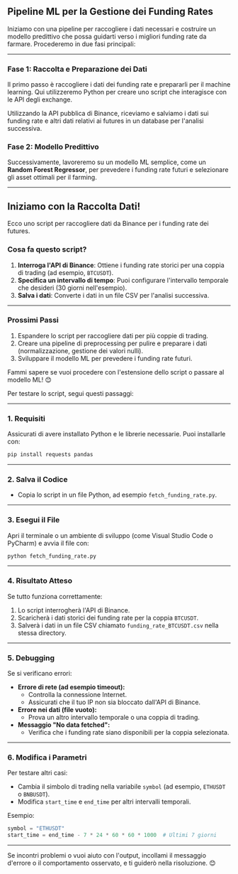## Pipeline ML per la Gestione dei Funding Rates

Iniziamo con una pipeline per raccogliere i dati necessari e costruire un modello predittivo che possa guidarti verso i migliori funding rate da farmare. Procederemo in due fasi principali:

---

### **Fase 1: Raccolta e Preparazione dei Dati**
Il primo passo è raccogliere i dati dei funding rate e prepararli per il machine learning. Qui utilizzeremo Python per creare uno script che interagisce con le API degli exchange.

Utilizzando la API pubblica di Binance, riceviamo e salviamo i dati sui funding rate e altri dati relativi ai futures in un database per l'analisi successiva.

### **Fase 2: Modello Predittivo**
Successivamente, lavoreremo su un modello ML semplice, come un **Random Forest Regressor**, per prevedere i funding rate futuri e selezionare gli asset ottimali per il farming.

---

## Iniziamo con la Raccolta Dati!
Ecco uno script per raccogliere dati da Binance  per i funding rate dei futures.

### **Cosa fa questo script?**
1. **Interroga l'API di Binance**: Ottiene i funding rate storici per una coppia di trading (ad esempio, `BTCUSDT`).
2. **Specifica un intervallo di tempo**: Puoi configurare l'intervallo temporale che desideri (30 giorni nell'esempio).
3. **Salva i dati**: Converte i dati in un file CSV per l'analisi successiva.

---

### **Prossimi Passi**
1. Espandere lo script per raccogliere dati per più coppie di trading.
2. Creare una pipeline di preprocessing per pulire e preparare i dati (normalizzazione, gestione dei valori nulli).
3. Sviluppare il modello ML per prevedere i funding rate futuri.

Fammi sapere se vuoi procedere con l'estensione dello script o passare al modello ML! 😊

Per testare lo script, segui questi passaggi:

---

### **1. Requisiti**
Assicurati di avere installato Python e le librerie necessarie. Puoi installarle con:

```bash
pip install requests pandas
```

---

### **2. Salva il Codice**
- Copia lo script in un file Python, ad esempio `fetch_funding_rate.py`.

---

### **3. Esegui il File**
Apri il terminale o un ambiente di sviluppo (come Visual Studio Code o PyCharm) e avvia il file con:

```bash
python fetch_funding_rate.py
```

---

### **4. Risultato Atteso**
Se tutto funziona correttamente:
1. Lo script interrogherà l'API di Binance.
2. Scaricherà i dati storici dei funding rate per la coppia `BTCUSDT`.
3. Salverà i dati in un file CSV chiamato `funding_rate_BTCUSDT.csv` nella stessa directory.

---

### **5. Debugging**
Se si verificano errori:
- **Errore di rete (ad esempio timeout):**
  - Controlla la connessione Internet.
  - Assicurati che il tuo IP non sia bloccato dall'API di Binance.
- **Errore nei dati (file vuoto):**
  - Prova un altro intervallo temporale o una coppia di trading.
- **Messaggio "No data fetched":**
  - Verifica che i funding rate siano disponibili per la coppia selezionata.

---

### **6. Modifica i Parametri**
Per testare altri casi:
- Cambia il simbolo di trading nella variabile `symbol` (ad esempio, `ETHUSDT` o `BNBUSDT`).
- Modifica `start_time` e `end_time` per altri intervalli temporali.

Esempio:
```python
symbol = "ETHUSDT"
start_time = end_time - 7 * 24 * 60 * 60 * 1000  # Ultimi 7 giorni
```

---

Se incontri problemi o vuoi aiuto con l'output, incollami il messaggio d'errore o il comportamento osservato, e ti guiderò nella risoluzione. 😊